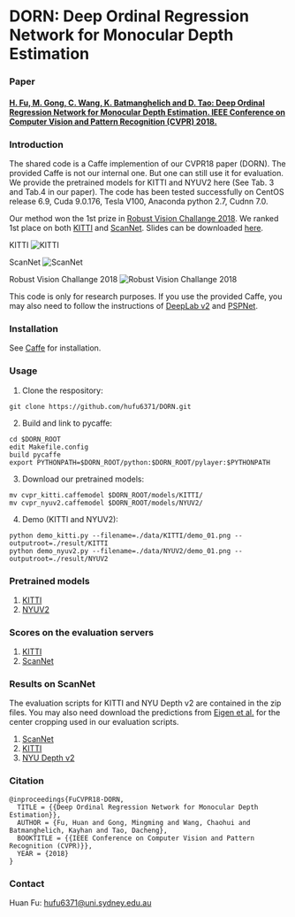 # DORN: Deep Ordinal Regression Network for Monocular Depth Estimation

### Paper

#### [H. Fu, M. Gong, C. Wang, K. Batmanghelich and D. Tao: Deep Ordinal Regression Network for Monocular Depth Estimation. IEEE Conference on Computer Vision and Pattern Recognition (CVPR) 2018.](https://arxiv.org/abs/1806.02446)


### Introduction
The shared code is a Caffe implemention of our CVPR18 paper (DORN). The provided Caffe is not our internal one. But one can still use it for evaluation. We provide the pretrained models for KITTI and NYUV2 here (See Tab. 3 and Tab.4 in our paper).  The code has been tested successfully on CentOS release 6.9, Cuda 9.0.176, Tesla V100, Anaconda python 2.7, Cudnn 7.0. 

Our method won the 1st prize in [Robust Vision Challange 2018](http://www.robustvision.net/index.php). We ranked 1st place on both [KITTI](http://www.cvlibs.net/datasets/kitti/eval_depth.php?benchmark=depth_prediction) and [ScanNet](http://dovahkiin.stanford.edu/adai/). Slides can be downloaded [here](https://drive.google.com/file/d/1d2b8rNk4Mxc5dBDrj8lOStKxGVwMXoq7/view?usp=sharing).

KITTI
![KITTI](https://github.com/hufu6371/DORN/blob/master/DORN_Server_Scores/KITTI.jpeg)

ScanNet
![ScanNet](https://github.com/hufu6371/DORN/blob/master/DORN_Server_Scores/ScanNet.jpeg)


Robust Vision Challange 2018
![Robust Vision Challange 2018](https://github.com/hufu6371/DORN/blob/master/DORN_Server_Scores/ROB.jpeg)

This code is only for research purposes. If you use the provided Caffe, you may also need to follow the instructions of [DeepLab v2](https://bitbucket.org/aquariusjay/deeplab-public-ver2) and [PSPNet](https://github.com/hszhao/PSPNet).

### Installation
See [Caffe](https://github.com/BVLC/caffe) for installation.

### Usage
1. Clone the respository:
```
git clone https://github.com/hufu6371/DORN.git
```
2. Build and link to pycaffe:
```
cd $DORN_ROOT
edit Makefile.config
build pycaffe
export PYTHONPATH=$DORN_ROOT/python:$DORN_ROOT/pylayer:$PYTHONPATH
```
3. Download our pretrained models:
```
mv cvpr_kitti.caffemodel $DORN_ROOT/models/KITTI/
mv cvpr_nyuv2.caffemodel $DORN_ROOT/models/NYUV2/
```
4. Demo (KITTI and NYUV2):  
```
python demo_kitti.py --filename=./data/KITTI/demo_01.png --outputroot=./result/KITTI
python demo_nyuv2.py --filename=./data/NYUV2/demo_01.png --outputroot=./result/NYUV2
```

### Pretrained models
1. [KITTI](https://drive.google.com/open?id=180QRn5su1Yf5d-WNqE0jELPNuOpQMjNR)
2. [NYUV2](https://drive.google.com/file/d/1PkxkzWwZthjnJGtaPlTS5qTrj-Tka7eX/view?usp=sharing)

### Scores on the evaluation servers
1. [KITTI](http://www.cvlibs.net/datasets/kitti/eval_depth.php?benchmark=depth_prediction)
2. [ScanNet](http://dovahkiin.stanford.edu/adai/)

### Results on ScanNet
The evaluation scripts for KITTI and NYU Depth v2 are contained in the zip files. You may also need download the predictions from [Eigen et al.](https://cs.nyu.edu/~deigen/depth/) for the center cropping used in our evaluation scripts.
1. [ScanNet](https://drive.google.com/file/d/12EB_UrmNQZj8VvEUVVxwl1VBQFPB9hdv/view?usp=sharing)
2. [KITTI](https://drive.google.com/open?id=18z_FpbHWmU-tX19n2FWQMwpzCmuuOsMb)
3. [NYU Depth v2](https://drive.google.com/open?id=1uRqOkCbJLwHWyx4oz19N6MQgrOSZQo6H)

### Citation
```
@inproceedings{FuCVPR18-DORN,
  TITLE = {{Deep Ordinal Regression Network for Monocular Depth Estimation}},
  AUTHOR = {Fu, Huan and Gong, Mingming and Wang, Chaohui and Batmanghelich, Kayhan and Tao, Dacheng},
  BOOKTITLE = {{IEEE Conference on Computer Vision and Pattern Recognition (CVPR)}},
  YEAR = {2018}
}
```
### Contact
Huan Fu: hufu6371@uni.sydney.edu.au


